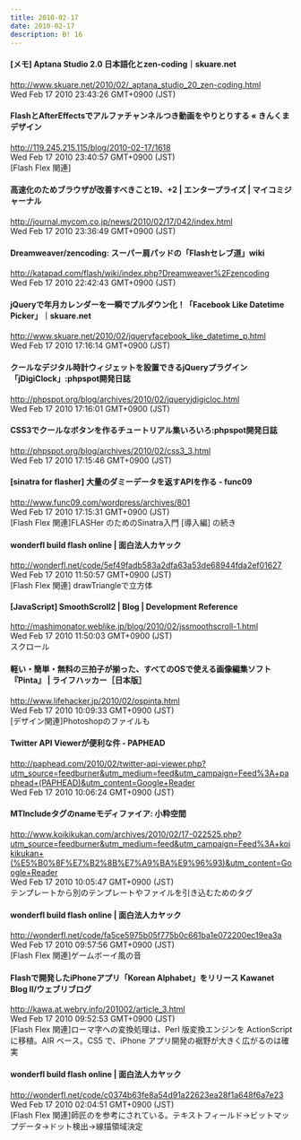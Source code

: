 ```yaml
---
title: 2010-02-17
date: 2010-02-17
description: B! 16
---
```


#### [メモ] Aptana Studio 2.0 日本語化とzen-coding｜skuare.net
http://www.skuare.net/2010/02/_aptana_studio_20_zen-coding.html<br>
Wed Feb 17 2010 23:43:26 GMT+0900 (JST)<br>


#### FlashとAfterEffectsでアルファチャンネルつき動画をやりとりする « きんくまデザイン
http://119.245.215.115/blog/2010-02-17/1618<br>
Wed Feb 17 2010 23:40:57 GMT+0900 (JST)<br>
[Flash Flex 関連]


#### 高速化のためブラウザが改善すべきこと19、+2 | エンタープライズ | マイコミジャーナル
http://journal.mycom.co.jp/news/2010/02/17/042/index.html<br>
Wed Feb 17 2010 23:36:49 GMT+0900 (JST)<br>


#### Dreamweaver/zencoding: スーパー肩パッドの「Flashセレブ道」wiki
http://katapad.com/flash/wiki/index.php?Dreamweaver%2Fzencoding<br>
Wed Feb 17 2010 22:42:43 GMT+0900 (JST)<br>


#### jQueryで年月カレンダーを一瞬でプルダウン化！「Facebook Like Datetime Picker」｜skuare.net
http://www.skuare.net/2010/02/jqueryfacebook_like_datetime_p.html<br>
Wed Feb 17 2010 17:16:14 GMT+0900 (JST)<br>


#### クールなデジタル時計ウィジェットを設置できるjQueryプラグイン「jDigiClock」:phpspot開発日誌
http://phpspot.org/blog/archives/2010/02/jqueryjdigicloc.html<br>
Wed Feb 17 2010 17:16:01 GMT+0900 (JST)<br>


#### CSS3でクールなボタンを作るチュートリアル集いろいろ:phpspot開発日誌
http://phpspot.org/blog/archives/2010/02/css3_3.html<br>
Wed Feb 17 2010 17:15:46 GMT+0900 (JST)<br>


####  [sinatra for flasher] 大量のダミーデータを返すAPIを作る - func09
http://www.func09.com/wordpress/archives/801<br>
Wed Feb 17 2010 17:15:31 GMT+0900 (JST)<br>
[Flash Flex 関連]FLASHer のためのSinatra入門 [導入編] の続き


#### wonderfl build flash online | 面白法人カヤック
http://wonderfl.net/code/5ef49fadb583a2dfa63a53de68944fda2ef01627<br>
Wed Feb 17 2010 11:50:57 GMT+0900 (JST)<br>
[Flash Flex 関連] drawTriangleで立方体


#### [JavaScript] SmoothScroll2 | Blog | Development Reference
http://mashimonator.weblike.jp/blog/2010/02/jssmoothscroll-1.html<br>
Wed Feb 17 2010 11:50:03 GMT+0900 (JST)<br>
スクロール


#### 軽い・簡単・無料の三拍子が揃った、すべてのOSで使える画像編集ソフト『Pinta』 | ライフハッカー［日本版］
http://www.lifehacker.jp/2010/02/ospinta.html<br>
Wed Feb 17 2010 10:09:33 GMT+0900 (JST)<br>
[デザイン関連]Photoshopのファイルも


#### Twitter API Viewerが便利な件 - PAPHEAD
http://paphead.com/2010/02/twitter-api-viewer.php?utm_source=feedburner&utm_medium=feed&utm_campaign=Feed%3A+paphead+(PAPHEAD)&utm_content=Google+Reader<br>
Wed Feb 17 2010 10:06:24 GMT+0900 (JST)<br>


#### MTIncludeタグのnameモディファイア: 小粋空間
http://www.koikikukan.com/archives/2010/02/17-022525.php?utm_source=feedburner&utm_medium=feed&utm_campaign=Feed%3A+koikikukan+(%E5%B0%8F%E7%B2%8B%E7%A9%BA%E9%96%93)&utm_content=Google+Reader<br>
Wed Feb 17 2010 10:05:47 GMT+0900 (JST)<br>
テンプレートから別のテンプレートやファイルを引き込むためのタグ


#### wonderfl build flash online | 面白法人カヤック
http://wonderfl.net/code/fa5ce5975b05f775b0c661ba1e072200ec19ea3a<br>
Wed Feb 17 2010 09:57:56 GMT+0900 (JST)<br>
[Flash Flex 関連]ゲームボーイ風の音


#### Flashで開発したiPhoneアプリ「Korean Alphabet」をリリース Kawanet Blog II/ウェブリブログ
http://kawa.at.webry.info/201002/article_3.html<br>
Wed Feb 17 2010 09:52:53 GMT+0900 (JST)<br>
[Flash Flex 関連]ローマ字への変換処理は、Perl 版変換エンジンを ActionScript に移植。AIR ベース。CS5 で、iPhone アプリ開発の裾野が大きく広がるのは確実


#### wonderfl build flash online | 面白法人カヤック
http://wonderfl.net/code/c0374b63fe8a54d91a22623ea28f1a648f6a7e23<br>
Wed Feb 17 2010 02:04:51 GMT+0900 (JST)<br>
[Flash Flex 関連]師匠のを参考にされている。テキストフィールド→ビットマップデータ→ドット検出→線描領域決定


